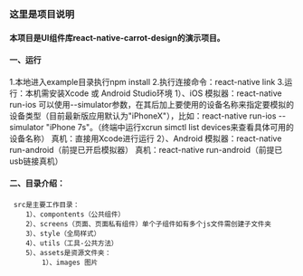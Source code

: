 ### 这里是项目说明
#### 本项目是UI组件库react-native-carrot-design的演示项目。
#### 一、运行

1.本地进入example目录执行npm install
2.执行连接命令：react-native link
3.运行：本机需安装Xcode 或 Android Studio环境
  1）、iOS
      模拟器：react-native run-ios 可以使用--simulator参数，在其后加上要使用的设备名称来指定要模拟的设备类型（目前最新版应用默认为"iPhoneX"），比如：react-native run-ios --simulator "iPhone 7s"。（终端中运行xcrun simctl list devices来查看具体可用的设备名称）
      真机：直接用Xcode进行运行
  2）、Android
      模拟器：react-native run-android（前提已开启模拟器）
      真机：react-native run-android（前提已usb链接真机）

#### 二、目录介绍：

     src是主要工作目录：
        1）、compontents（公共组件）
        2）、screens（页面、页面私有组件）单个子组件如有多个js文件需创建子文件夹
        3）、style（全局样式）
        4）、utils（工具-公共方法）
        5）、assets是资源文件夹：
            1）、images 图片
